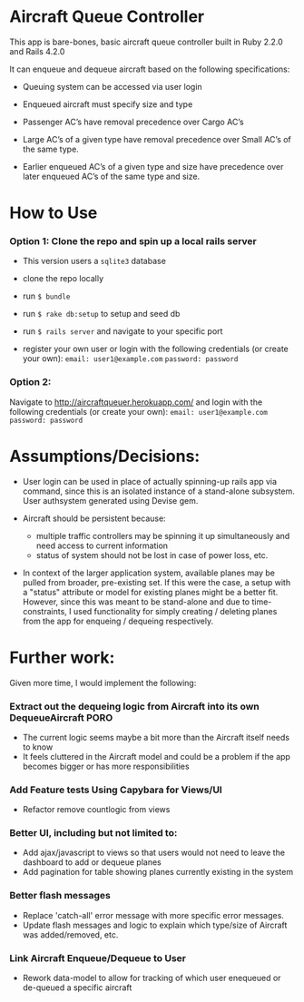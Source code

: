 # Aircraft Queue Controller

This app is bare-bones, basic aircraft queue controller built in Ruby 2.2.0 and Rails 4.2.0

It can enqueue and dequeue aircraft based on the following specifications:

* Queuing system can be accessed via user login

* Enqueued aircraft must specify size and type

* Passenger AC’s have removal precedence over Cargo AC’s

* Large AC’s of a given type have removal precedence over Small AC’s of the same type.

* Earlier enqueued AC’s of a given type and size have precedence over later enqueued AC’s of the same type and size.

# How to Use
### Option 1: Clone the repo and spin up a local rails server
* This version users a `sqlite3` database
* clone the repo locally
* run `$ bundle`
* run 
      `$ rake db:setup`
to setup and seed db
* run
        `$ rails server`
and navigate to your specific port 

* register your own user or login with the following credentials (or create your own):
    `email: user1@example.com`
    `password: password`

### Option 2:

  Navigate to http://aircraftqueuer.herokuapp.com/
  and login with the following credentials (or create your own):
    `email: user1@example.com`
    `password: password`

# Assumptions/Decisions:

* User login can be used in place of actually spinning-up rails app via command, since this is an isolated instance of a stand-alone subsystem. User authsystem generated using Devise gem.

* Aircraft should be persistent because:
  - multiple traffic controllers may be spinning it up simultaneously and need access to current information
  - status of system should not be lost in case of power loss, etc.

* In context of the larger application system, available planes may be pulled from broader, pre-existing set. If this were the case, a setup with a "status" attribute or model for existing planes might be a better fit. However, since this was meant to be stand-alone and due to time-constraints, I used functionality for simply creating / deleting planes from the app for enqueing / dequeing respectively.

# Further work:

Given more time, I would implement the following:

### Extract out the dequeing logic from Aircraft into its own DequeueAircraft PORO
  * The current logic seems maybe a bit more than the Aircraft itself needs to know
  * It feels cluttered in the Aircraft model and could be a problem if the app becomes bigger or has more responsibilities

### Add Feature tests Using Capybara for Views/UI
  * Refactor remove countlogic from views

### Better UI, including but not limited to:
* Add ajax/javascript to views so that users would not need to leave the dashboard to add or dequeue planes
* Add pagination for table showing planes currently existing in the system

### Better flash messages
* Replace 'catch-all' error message with more specific error messages.
* Update flash messages and logic to explain which type/size of Aircraft was added/removed, etc.

### Link Aircraft Enqueue/Dequeue to User
* Rework data-model to allow for tracking of which user enequeued or de-queued a specific aircraft